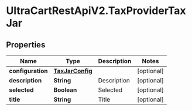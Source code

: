 # UltraCartRestApiV2.TaxProviderTaxJar

## Properties

Name | Type | Description | Notes
------------ | ------------- | ------------- | -------------
**configuration** | [**TaxJarConfig**](TaxJarConfig.md) |  | [optional] 
**description** | **String** | Description | [optional] 
**selected** | **Boolean** | Selected | [optional] 
**title** | **String** | Title | [optional] 


